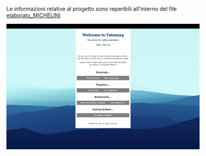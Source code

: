 Le informazioni relative al progetto sono reperibili all'interno del file [elaborato_MICHELINI](elaborato_MICHELINI.pdf)

![Anteprima del PDF](images/home.png)